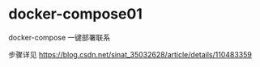 # docker-compose01
docker-compose 一键部署联系

步骤详见 https://blog.csdn.net/sinat_35032628/article/details/110483359
